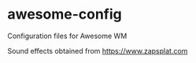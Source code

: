 # awesome-config
Configuration files for Awesome WM

Sound effects obtained from https://www.zapsplat.com
